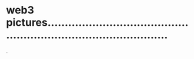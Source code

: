# web3 pictures........................................................................................
.
